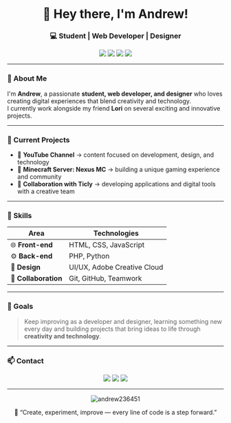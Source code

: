 <!-- Andrew's GitHub Profile -->
<h1 align="center">👋 Hey there, I'm Andrew!</h1>

<h3 align="center">💻 Student | Web Developer | Designer</h3>

<p align="center">
  <img src="https://img.shields.io/badge/HTML5-E34F26?style=for-the-badge&logo=html5&logoColor=white"/>
  <img src="https://img.shields.io/badge/Python-3776AB?style=for-the-badge&logo=python&logoColor=white"/>
  <img src="https://img.shields.io/badge/PHP-777BB4?style=for-the-badge&logo=php&logoColor=white"/>
  <img src="https://img.shields.io/badge/Designer-FF4088?style=for-the-badge&logo=adobecreativecloud&logoColor=white"/>
</p>

---

### 🌟 About Me
I'm **Andrew**, a passionate **student, web developer, and designer** who loves creating digital experiences that blend creativity and technology.  
I currently work alongside my friend **Lori** on several exciting and innovative projects.

---

### 🚀 Current Projects

- 🎥 **YouTube Channel** → content focused on development, design, and technology  
- 🧱 **Minecraft Server: Nexus MC** → building a unique gaming experience and community  
- 💼 **Collaboration with Ticly** → developing applications and digital tools with a creative team  

---

### 🧠 Skills

| Area | Technologies |
|------|---------------|
| 🌐 **Front-end** | HTML, CSS, JavaScript |
| ⚙️ **Back-end** | PHP, Python |
| 🎨 **Design** | UI/UX, Adobe Creative Cloud |
| 🤝 **Collaboration** | Git, GitHub, Teamwork |

---

### 🌈 Goals
> Keep improving as a developer and designer, learning something new every day and building projects that bring ideas to life through **creativity and technology**.

---

### 📫 Contact

<p align="center">
  <a href="https://github.com/Andrew236451"><img src="https://img.shields.io/badge/GitHub-181717?style=for-the-badge&logo=github&logoColor=white"/></a>
  <a href="mailto:youremail@example.com"><img src="https://img.shields.io/badge/Email-D14836?style=for-the-badge&logo=gmail&logoColor=white"/></a>
  <a href="https://youtube.com/@yourchannel"><img src="https://img.shields.io/badge/YouTube-FF0000?style=for-the-badge&logo=youtube&logoColor=white"/></a>
</p>

---

<p align="center">
  <img src="https://komarev.com/ghpvc/?username=Andrew236451&label=Profile%20Views&color=0e75b6&style=flat" alt="andrew236451" />
</p>

<p align="center">
  💬 “Create, experiment, improve — every line of code is a step forward.”
</p>
